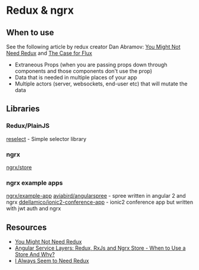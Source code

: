 # Redux & ngrx

## When to use

See the following article by redux creator Dan Abramov: [You Might Not Need Redux][1] and [The Case for Flux][4]

* Extraneous Props (when you are passing props down through components and those components don't use the prop)
* Data that is needed in multiple places of your app
* Multiple actors (server, websockets, end-user etc) that will mutate the data

## Libraries

### Redux/PlainJS
[reselect](https://github.com/reactjs/reselect) - Simple selector library

### ngrx
[ngrx/store](https://github.com/ngrx/store)

### ngrx example apps
[ngrx/example-app](https://github.com/ngrx/example-app)
[aviabird/angularspree](https://github.com/aviabird/angularspree) - spree written in angular 2 and ngrx
[ddellamico/ionic2-conference-app](https://github.com/ddellamico/ionic2-conference-app) - ionic2 conference app but written with jwt auth and ngrx

## Resources

* [You Might Not Need Redux][1]
* [Angular Service Layers: Redux, RxJs and Ngrx Store - When to Use a Store And Why?][2]
* [I Always Seem to Need Redux][3]

[1]: https://medium.com/@dan_abramov/you-might-not-need-redux-be46360cf367
[2]: http://blog.angular-university.io/angular-2-redux-ngrx-rxjs/
[3]: https://medium.com/@silvenon/i-always-seem-to-need-redux-f37686c23e45
[4]: https://medium.com/swlh/the-case-for-flux-379b7d1982c6
